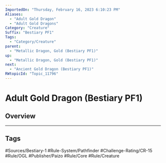 ```yaml
---
ImportedOn: "Thursday, February 16, 2023 6:10:23 PM"
Aliases:
  - "Adult Gold Dragon"
  - "Adult Gold Dragons"
Category: "Creature"
Suffix: "Bestiary PF1"
Tags:
  - "Category/Creature"
parent:
  - "Metallic Dragon, Gold (Bestiary PF1)"
up:
  - "Metallic Dragon, Gold (Bestiary PF1)"
next:
  - "Ancient Gold Dragon (Bestiary PF1)"
RWtopicId: "Topic_11796"
---
```

# Adult Gold Dragon (Bestiary PF1)
## Overview

---
## Tags
#Sources/Bestiary-1 #Rule-System/Pathfinder #Challenge-Rating/CR-15 #Rule/OGL #Publisher/Paizo #Rule/Core #Rule/Creature

